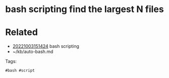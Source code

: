# bash scripting find the largest N files

# Related

- [20221003151424](/zet/20221003151424/README.md) bash scripting
- ~/kb/auto-bash.md

Tags:

    #bash #script 

